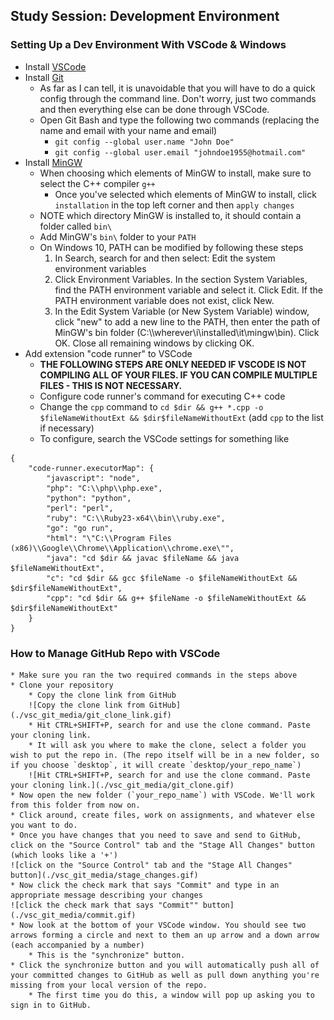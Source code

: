 ## Study Session: Development Environment

### Setting Up a Dev Environment With VSCode & Windows
* Install [VSCode](https://code.visualstudio.com/)
* Install [Git](https://git-scm.com/downloads)
    * As far as I can tell, it is unavoidable that you will have to do a quick config through the command line. Don't worry, just two commands and then everything else can be done through VSCode.
    * Open Git Bash and type the following two commands (replacing the name and email with your name and email)
        * `git config --global user.name "John Doe"`
        * `git config --global user.email "johndoe1955@hotmail.com"`
* Install [MinGW](https://osdn.net/projects/mingw/releases/)
    * When choosing which elements of MinGW to install, make sure to select the C++ compiler `g++`
        * Once you've selected which elements of MinGW to install, click `installation` in the top left corner and then `apply changes`
    * NOTE which directory MinGW is installed to, it should contain a folder called `bin\`
    * Add MinGW's `bin\` folder to your `PATH`
    * On Windows 10, PATH can be modified by following these steps
        1. In Search, search for and then select: Edit the system environment variables
        2. Click Environment Variables. In the section System Variables, find the PATH environment variable and select it. Click Edit. If the PATH environment variable does not exist, click New.
        3. In the Edit System Variable (or New System Variable) window, click "new" to add a new line to the PATH, then enter the path of MinGW's bin folder (C:\\\wherever\i\installed\it\mingw\bin\). Click OK. Close all remaining windows by clicking OK.
* Add extension "code runner" to VSCode
    * **THE FOLLOWING STEPS ARE ONLY NEEDED IF VSCODE IS NOT COMPILING ALL OF YOUR FILES. IF YOU CAN COMPILE MULTIPLE FILES - THIS IS NOT NECESSARY.**
    * Configure code runner's command for executing C++ code
    * Change the `cpp` command to `cd $dir && g++ *.cpp -o $fileNameWithoutExt && $dir$fileNameWithoutExt` (add `cpp` to the list if necessary)
    * To configure, search the VSCode settings for something like
```
{
    "code-runner.executorMap": {
        "javascript": "node",
        "php": "C:\\php\\php.exe",
        "python": "python",
        "perl": "perl",
        "ruby": "C:\\Ruby23-x64\\bin\\ruby.exe",
        "go": "go run",
        "html": "\"C:\\Program Files (x86)\\Google\\Chrome\\Application\\chrome.exe\"",
        "java": "cd $dir && javac $fileName && java $fileNameWithoutExt",
        "c": "cd $dir && gcc $fileName -o $fileNameWithoutExt && $dir$fileNameWithoutExt",
        "cpp": "cd $dir && g++ $fileName -o $fileNameWithoutExt && $dir$fileNameWithoutExt"
    }
}
```

### How to Manage GitHub Repo with VSCode
    * Make sure you ran the two required commands in the steps above
    * Clone your repository
        * Copy the clone link from GitHub
        ![Copy the clone link from GitHub](./vsc_git_media/git_clone_link.gif)
        * Hit CTRL+SHIFT+P, search for and use the clone command. Paste your cloning link.
        * It will ask you where to make the clone, select a folder you wish to put the repo in. (The repo itself will be in a new folder, so if you choose `desktop`, it will create `desktop/your_repo_name`)
        ![Hit CTRL+SHIFT+P, search for and use the clone command. Paste your cloning link.](./vsc_git_media/git_clone.gif)
    * Now open the new folder (`your_repo_name`) with VSCode. We'll work from this folder from now on.
    * Click around, create files, work on assignments, and whatever else you want to do.
    * Once you have changes that you need to save and send to GitHub, click on the "Source Control" tab and the "Stage All Changes" button (which looks like a '+')
    ![click on the "Source Control" tab and the "Stage All Changes" button](./vsc_git_media/stage_changes.gif)
    * Now click the check mark that says "Commit" and type in an appropriate message describing your changes
    ![click the check mark that says "Commit"" button](./vsc_git_media/commit.gif)
    * Now look at the bottom of your VSCode window. You should see two arrows forming a circle and next to them an up arrow and a down arrow (each accompanied by a number)
        * This is the "synchronize" button.
    * Click the synchronize button and you will automatically push all of your committed changes to GitHub as well as pull down anything you're missing from your local version of the repo.
        * The first time you do this, a window will pop up asking you to sign in to GitHub.